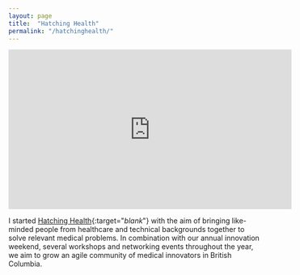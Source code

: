 ```yaml
---
layout: page
title:  "Hatching Health"
permalink: "/hatchinghealth/"
---
```


<iframe width="560" height="315" src="https://www.youtube.com/embed/oMncYaSsohg" frameborder="0" allow="autoplay; encrypted-media" allowfullscreen></iframe>

I started [Hatching Health](https://www.hatchinghealth.ca/){:target="_blank_"} with the aim of bringing like-minded people from healthcare and technical backgrounds together to solve relevant medical problems. In combination with our annual innovation weekend, several workshops and networking events throughout the year, we aim to grow an agile community of medical innovators in British Columbia.
